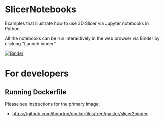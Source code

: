 # SlicerNotebooks

Examples that illustrate how to use 3D Slicer via Jupyter notebooks in Python

All the notebooks can be run interactively in the web browser via Binder by clicking "Launch binder".

[![Binder](https://mybinder.org/badge.svg)](https://mybinder.org/v2/gh/slicer/SlicerNotebooks/master)


# For developers

## Running Dockerfile

Please see instructions for the primary image:

  - https://github.com/ihnorton/dockerfiles/tree/master/slicer2binder
